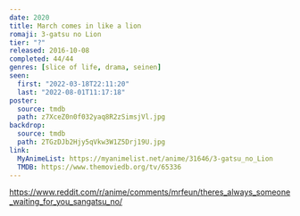 ```yaml
---
date: 2020
title: March comes in like a lion
romaji: 3-gatsu no Lion
tier: "?"
released: 2016-10-08
completed: 44/44
genres: [slice of life, drama, seinen]
seen:
  first: "2022-03-18T22:11:20"
  last: "2022-08-01T11:17:18"
poster:
  source: tmdb
  path: z7XceZ0n0f032yaq8R2zSimsjVl.jpg
backdrop:
  source: tmdb
  path: 2TGzDJb2Hjy5qVkw3W1Z5Drj19U.jpg
link:
  MyAnimeList: https://myanimelist.net/anime/31646/3-gatsu_no_Lion
  TMDB: https://www.themoviedb.org/tv/65336
---
```


<https://www.reddit.com/r/anime/comments/mrfeun/theres_always_someone_waiting_for_you_sangatsu_no/>
